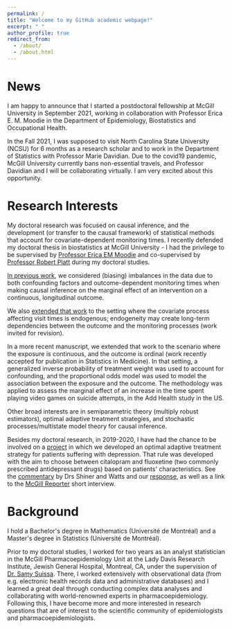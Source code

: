 ```yaml
---
permalink: /
title: "Welcome to my GitHub academic webpage!"
excerpt: " "
author_profile: true
redirect_from: 
  - /about/
  - /about.html
---
```



News
======

I am happy to announce that I started a postdoctoral fellowship at McGill University in September 2021, working in collaboration with Professor Erica E. M. Moodie in the Department of Epidemiology, Biostatistics and Occupational Health.  

In the Fall 2021, I was supposed to visit North Carolina State University (NCSU) for 6 months as a research scholar and to work in the Department of Statistics with Professor Marie Davidian. Due to the covid19 pandemic, McGill University currently bans non-essential travels, and Professor Davidian and I will be collaborating virtually. I am very excited about this opportunity.  

 
Research Interests
======

My doctoral research was focused on causal inference, and the development (or transfer to the causal framework) of statistical methods that account for covariate-dependent monitoring times. I recently defended my doctoral thesis in biostatistics at McGill University - I had the privilege to be supervised by <a href="https://www.ericamoodie.com/">Professor Erica EM Moodie</a> and co-supervised by <a href="https://www.mcgill.ca/epi-biostat-occh/robert-william-platt">Professor Robert Platt</a> during my doctoral studies. 

<a href="https://janiecoulombestat.github.io/publication/2020-04-25-paper-1-Weighted-Regression">In previous work</a>, we considered (biasing) imbalances in the data due to both confounding factors and outcome-dependent monitoring times when making causal inference on the marginal effect of an intervention on a continuous, longitudinal outcome. 

We also <a href="https://arxiv.org/pdf/2106.14364.pdf">extended that work</a> to the setting where the covariate process affecting visit times is endogenous; endogeneity may create long-term dependencies between the outcome and the monitoring processes (work invited for revision).

In a more recent manuscript, we extended that work to the scenario where the exposure is continuous, and the outcome is ordinal (work recently accepted for publication in Statistics in Medicine). In that setting, a generalized inverse probability of treatment weight was used to account for confounding, and the proportional odds model was used to model the association between the exposure and the outcome. The methodology was applied to assess the marginal effect of an increase in the time spent playing video games on suicide attempts, in the Add Health study in the US.

Other broad interests are in semiparametric theory (multiply robust estimators), optimal adaptive treatment strategies, and stochastic processes/multistate model theory for causal inference. 

Besides my doctoral research, in 2019-2020, I have had the chance to be involved on a <a href="https://janiecoulombestat.github.io/publication/2020-10-08-paper-2-ADDrugs">project</a> in which we developed an optimal adaptive treatment strategy for patients suffering with depression. That rule was developed with the aim to choose between citalopram and fluoxetine (two commonly prescribed antidepressant drugs) based on patients' characteristics. See the <a href="https://academic.oup.com/aje/advance-article/doi/10.1093/aje/kwaa261/6028713?searchresult=1">commentary</a> by Drs Shiner and Watts and our <a href="https://janiecoulombestat.github.io/publication/2020-12-04-paper-3-Response-AD">response</a>, as well as a link to the  <a href="https://reporter.mcgill.ca/individual-patients-arent-average-patients-personalized-approaches-to-depression/">McGill Reporter</a> short interview.  

Background
======

I hold a Bachelor's degree in Mathematics (Université de Montréal) and a Master's degree in Statistics (Université de Montréal).

Prior to my doctoral studies, I worked for two years as an analyst statistician in the McGill Pharmacoepidemiology Unit at the Lady Davis Research Institute, Jewish General Hospital, Montreal, CA, under the supervision of <a href="http://www.ladydavis.ca/fr/samysuissa">Dr. Samy Suissa</a>. There, I worked extensively with observational data (from e.g. electronic health records data and administrative databases) and I learned a great deal through conducting complex data analyses and collaborating with world-renowned experts in pharmacoepidemiology. Following this, I have become more and more interested in research questions that are of interest to the scientific community of epidemiologists and pharmacoepidemiologists. 
 

 
 
